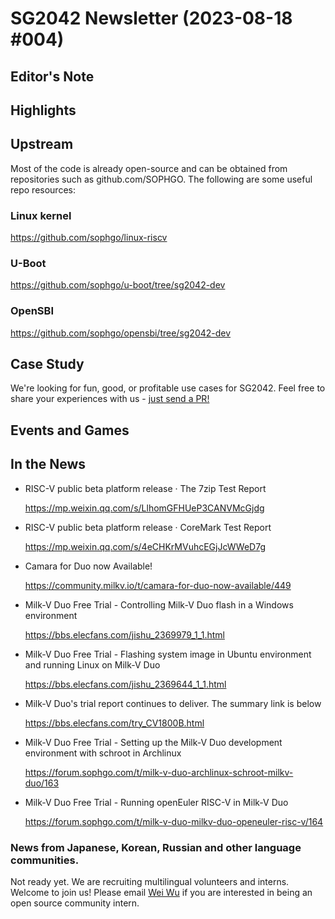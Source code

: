 # SG2042 Newsletter (2023-08-18 #004)

## Editor's Note

## Highlights


## Upstream

Most of the code is already open-source and can be obtained from repositories such as github.com/SOPHGO. The following are some useful repo resources:

### Linux kernel

https://github.com/sophgo/linux-riscv

### U-Boot

https://github.com/sophgo/u-boot/tree/sg2042-dev

### OpenSBI

https://github.com/sophgo/opensbi/tree/sg2042-dev

## Case Study

We're looking for fun, good, or profitable use cases for SG2042. Feel free to share your experiences with us - [just send a PR!](https://github.com/sophgocommunity/SG2042-Newsletter)

## Events and Games

## In the News
+ RISC-V public beta platform release · The 7zip Test Report

  https://mp.weixin.qq.com/s/LlhomGFHUeP3CANVMcGjdg

+ RISC-V public beta platform release · CoreMark Test Report

  https://mp.weixin.qq.com/s/4eCHKrMVuhcEGjJcWWeD7g

+ Camara for Duo now Available!

  https://community.milkv.io/t/camara-for-duo-now-available/449

+ Milk-V Duo Free Trial - Controlling Milk-V Duo flash in a Windows environment

  https://bbs.elecfans.com/jishu_2369979_1_1.html

+ Milk-V Duo Free Trial - Flashing system image in Ubuntu environment and running Linux on Milk-V Duo

  https://bbs.elecfans.com/jishu_2369644_1_1.html
  
+ Milk-V Duo's trial report continues to deliver. The summary link is below

  https://bbs.elecfans.com/try_CV1800B.html

+ Milk-V Duo Free Trial - Setting up the Milk-V Duo development environment with schroot in Archlinux

  https://forum.sophgo.com/t/milk-v-duo-archlinux-schroot-milkv-duo/163

+ Milk-V Duo Free Trial - Running openEuler RISC-V in Milk-V Duo

  https://forum.sophgo.com/t/milk-v-duo-milkv-duo-openeuler-risc-v/164


### News from Japanese, Korean, Russian and other language communities.

Not ready yet. We are recruiting multilingual volunteers and interns. Welcome to join us! Please email [Wei Wu](mailto:wuwei2016@iscas.ac.cn) if you are interested in being an open source community intern.



